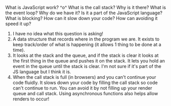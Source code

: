 What is JavaScript work? ^o^
What is the call stack? Why is it there?
What is the event loop? Why do we have it? Is it a part of the JavaScript language?
What is blocking? How can it slow down your code? How can avoiding it speed it up?

1) I have no idea what this question is asking! 
2) A data structure that records where in the program we are. It exists to keep track/order of what is happening (it allows 1 thing to be done at a time).
3) It looks at the stack and the queue, and if the stack is clear it looks at the first thing in the queue and pushes it on the stack. It lets you hold an event in the queue until the stack is clear. I'm not sure if it's part of the JS language but I think it is. 
4) When the call stack is full (in browsers) and you can't continue your code fluidly. It slows down your code by filling the call stack so code can't continue to run. You can avoid it by not filling up your render queue and call stack. Using asynchronous functions also helps allow renders to occur!